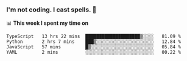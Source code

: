 ### I'm not coding. I cast spells. 🎩

📊 **This week I spent my time on**
<!--START_SECTION:waka-->
```text
TypeScript   13 hrs 22 mins  ████████████████████▒░░░░   81.09 % 
Python       2 hrs 7 mins    ███▒░░░░░░░░░░░░░░░░░░░░░   12.84 % 
JavaScript   57 mins         █▒░░░░░░░░░░░░░░░░░░░░░░░   05.84 % 
YAML         2 mins          ░░░░░░░░░░░░░░░░░░░░░░░░░   00.22 % 
```
<!--END_SECTION:waka-->
